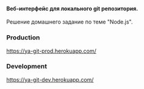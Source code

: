 #### Веб-интерфейс для локального git репозитория.
Решение домашнего задание по теме "Node.js".
### Production
https://ya-git-prod.herokuapp.com/

### Development
https://ya-git-dev.herokuapp.com/
